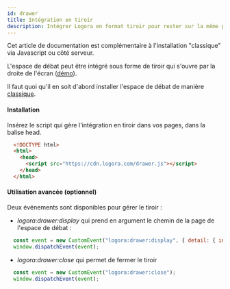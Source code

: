 ```yaml
---
id: drawer
title: Intégration en tiroir
description: Intégrer Logora en format tiroir pour rester sur la même page
---
```


Cet article de documentation est complémentaire à l'installation "classique" via Javascript ou côté serveur. 

L'espace de débat peut être intégré sous forme de tiroir qui s'ouvre par la droite de l'écran ([démo](https://demo.logora.fr/drawer.html)).

Il faut quoi qu'il en soit d'abord installer l'espace de débat de manière [classique](../javascript-sdk).

#### Installation

Insérez le script qui gère l'intégration en tiroir dans vos pages, dans la balise head.

```html
  <!DOCTYPE html>
  <html>
    <head>
      <script src="https://cdn.logora.com/drawer.js"></script>
    </head>
  </html>
```
  
#### Utilisation avancée (optionnel)

Deux événements sont disponibles pour gérer le tiroir :

- *logora:drawer:display* qui prend en argument le chemin de la page de l'espace de débat :

```js
  const event = new CustomEvent("logora:drawer:display", { detail: { initialPath: "/debat/mon-debat" }});
  window.dispatchEvent(event);
```

- *logora:drawer:close* qui permet de fermer le tiroir
```js
  const event = new CustomEvent("logora:drawer:close");
  window.dispatchEvent(event);
```
